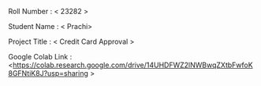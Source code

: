 Roll Number       :   < 23282 >

Student Name      :   < Prachi>

Project Title     :   < Credit Card Approval >

Google Colab Link :   <https://colab.research.google.com/drive/14UHDFWZ2lNWBwqZXtbFwfoK8GFNtiK8J?usp=sharing >
